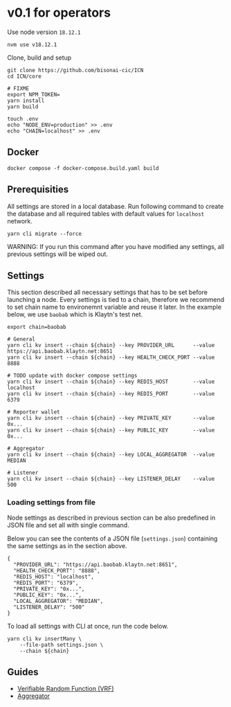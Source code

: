 # v0.1 for operators

Use node version `18.12.1`

```shell
nvm use v18.12.1
```

Clone, build and setup

```shelll
git clone https://github.com/bisonai-cic/ICN
cd ICN/core

# FIXME
export NPM_TOKEN=
yarn install
yarn build

touch .env
echo "NODE_ENV=production" >> .env
echo "CHAIN=localhost" >> .env
```

## Docker

```shell
docker compose -f docker-compose.build.yaml build
```

## Prerequisities

All settings are stored in a local database.
Run following command to create the database and all required tables with default values for `localhost` network.

```shell
yarn cli migrate --force
```

WARNING: If you run this command after you have modified any settings, all previous settings will be wiped out.

## Settings

This section described all necessary settings that has to be set before launching a node.
Every settings is tied to a chain, therefore we recommend to set chain name to environemnt variable and reuse it later.
In the example below, we use `baobab` which is Klaytn's test net.

```shell
export chain=baobab
```

```shell
# General
yarn cli kv insert --chain ${chain} --key PROVIDER_URL      --value https://api.baobab.klaytn.net:8651
yarn cli kv insert --chain ${chain} --key HEALTH_CHECK_PORT --value 8888

# TODO update with docker compose settings
yarn cli kv insert --chain ${chain} --key REDIS_HOST        --value localhost
yarn cli kv insert --chain ${chain} --key REDIS_PORT        --value 6379

# Reporter wallet
yarn cli kv insert --chain ${chain} --key PRIVATE_KEY       --value 0x...
yarn cli kv insert --chain ${chain} --key PUBLIC_KEY        --value 0x...

# Aggregator
yarn cli kv insert --chain ${chain} --key LOCAL_AGGREGATOR  --value MEDIAN

# Listener
yarn cli kv insert --chain ${chain} --key LISTENER_DELAY    --value 500
```

### Loading settings from file

Node settings as described in previous section can be also predefined in JSON file and set all with single command.

Below you can see the contents of a JSON file (`settings.json`) containing the same settings as in the section above.

```
{
  "PROVIDER_URL": "https://api.baobab.klaytn.net:8651",
  "HEALTH_CHECK_PORT": "8888",
  "REDIS_HOST": "localhost",
  "REDIS_PORT": "6379",
  "PRIVATE_KEY": "0x...",
  "PUBLIC_KEY": "0x...",
  "LOCAL_AGGREGATOR": "MEDIAN",
  "LISTENER_DELAY": "500"
}
```

To load all settings with CLI at once, run the code below.

```shell
yarn cli kv insertMany \
    --file-path settings.json \
    --chain ${chain}
```

## Guides

* [Verifiable Random Function (VRF)](vrf.md)
* [Aggregator](aggregator.md)
